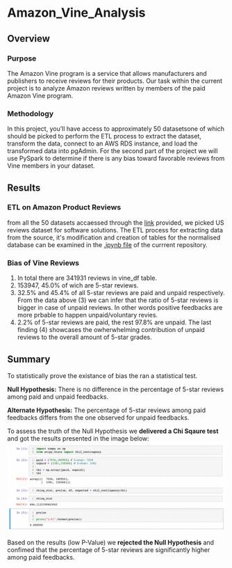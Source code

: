 # Amazon_Vine_Analysis
## Overview
### Purpose
The Amazon Vine program is a service that allows manufacturers and publishers to receive reviews for their products. Our task within the current project is to analyze Amazon reviews written by members of the paid Amazon Vine program.
### Methodology
In this project, you’ll have access to approximately 50 datasetsone of which should be picked to perform the ETL process to extract the dataset, transform the data, connect to an AWS RDS instance, and load the transformed data into pgAdmin. For the second part of the project we will use PySpark to determine if there is any bias toward favorable reviews from Vine members in your dataset. 

## Results
### ETL on Amazon Product Reviews
from all the 50 datasets accaessed through the [link](https://s3.amazonaws.com/amazon-reviews-pds/tsv/index.txt) provided, we picked US reviews dataset for software solutions. The ETL process for extracting data from the source, it's modification and creation of tables for the normalised database can be examined in the [.ipynb file](https://github.com/ArmineKhanan/Amazon_Vine_Analysis/blob/main/Amazon_Reviews_ETL.ipynb) of the currrent repository.

###  Bias of Vine Reviews
1. In total there are 341931 reviews in vine_df table.
2. 153947, 45.0% of wich are 5-star reviews.
3. 32.5% and 45.4% of all 5-star reviews are paid and unpaid respectively.
From the data above (3) we can infer that the ratio of 5-star reviews is bigger in case of unpaid reviews. In other words positive feedbacks are more prbable to happen unpaid/voluntary revies.
4. 2.2% of 5-star reviews are paid, the rest 97.8% are unpaid.
The last finding (4) showcases the owherwhelming contribution of unpaid reviews to the overall amount of 5-star grades.

## Summary

To statistically prove the existance of bias the ran a statistical test.

<b>Null Hypothesis:</b> There is no difference in the percentage of 5-star reviews among paid and unpaid feedbacks.

<b>Alternate Hypothesis:</b> The percentage of 5-star reviews among paid feedbacks differs from the one observed for unpaid feedbacks.

To assess the truth of the Null Hypothesis we <b>delivered a Chi Sqaure test</b> and got the results presented in the image below:
<kbd><img src="https://github.com/ArmineKhanan/Amazon_Vine_Analysis/blob/main/extra_analysis.png" width="800" /></kbd>

Based on the results (low P-Value) we <b>rejected the Null Hypothesis</b> and confimed that the percentage of 5-star reviews are significantly higher among paid feedbacks.


